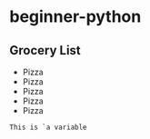 # beginner-python

## Grocery List
* Pizza
* Pizza
* Pizza
* Pizza
* Pizza
```
This is `a variable 
```

